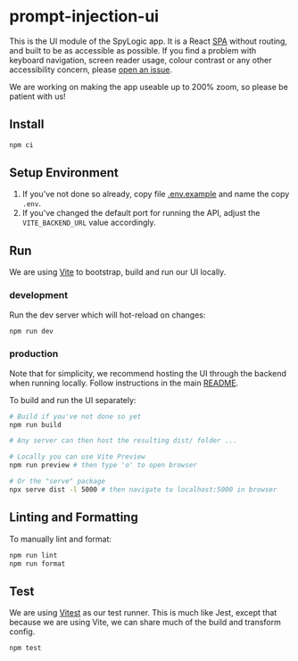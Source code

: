 # prompt-injection-ui

This is the UI module of the SpyLogic app. It is a React [SPA](https://en.wikipedia.org/wiki/Single-page_application) without routing, and built to be as
accessible as possible. If you find a problem with keyboard navigation, screen reader usage, colour contrast or any
other accessibility concern, please [open an issue](../CONTRIBUTING.md).

We are working on making the app useable up to 200% zoom, so please be patient with us!

## Install

```bash
npm ci
```

## Setup Environment

1. If you've not done so already, copy file [.env.example](.env.example) and name the copy `.env`.
1. If you've changed the default port for running the API, adjust the `VITE_BACKEND_URL` value accordingly.

## Run

We are using [Vite](https://vitejs.dev/) to bootstrap, build and run our UI locally.

### development

Run the dev server which will hot-reload on changes:

```bash
npm run dev
```

### production

Note that for simplicity, we recommend hosting the UI through the backend when running locally. Follow instructions in
the main [README](../README.md).

To build and run the UI separately:

```bash
# Build if you've not done so yet
npm run build

# Any server can then host the resulting dist/ folder ...

# Locally you can use Vite Preview
npm run preview # then type 'o' to open browser

# Or the "serve" package
npx serve dist -l 5000 # then navigate to localhost:5000 in browser
```

## Linting and Formatting

To manually lint and format:

```bash
npm run lint
npm run format
```

## Test

We are using [Vitest](https://vitest.dev/) as our test runner. This is much like Jest, except that because we are using
Vite, we can share much of the build and transform config.

```bash
npm test
```
